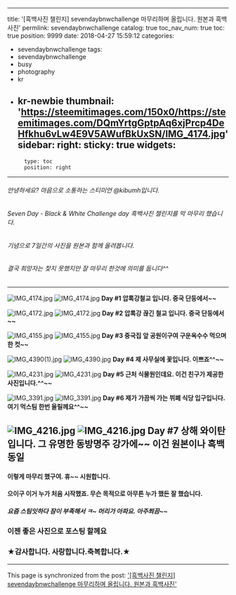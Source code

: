 
---
title: '[흑백사진 챌린지]  sevendaybnwchallenge 마무리하며 올립니다.  원본과 흑백사진'
permlink: sevendaybnwchallenge
catalog: true
toc_nav_num: true
toc: true
position: 9999
date: 2018-04-27 15:59:12
categories:
- sevendaybnwchallenge
tags:
- sevendaybnwchallenge
- busy
- photography
- kr
- kr-newbie
thumbnail: 'https://steemitimages.com/150x0/https://steemitimages.com/DQmYrtgGptpAq6xjPrcp4DeHfkhu6vLw4E9V5AWufBkUxSN/IMG_4174.jpg'
sidebar:
    right:
        sticky: true
widgets:
    -
        type: toc
        position: right
---


###### 안녕하세요? 마음으로 소통하는 스티미언 @kibumh입니다.
###### Seven Day - Black & White Challenge day  흑백사진 챌린지를 막 마무리 했습니다. 
###### 기념으로 7일간의 사진을 원본과 함께 올려봅니다.
###### 결국 희망자는 찿지 못했지만 잘 마무리 한것에 의미를 둡니다^^
---
![IMG_4174.jpg](https://steemitimages.com/150x0/https://steemitimages.com/DQmYrtgGptpAq6xjPrcp4DeHfkhu6vLw4E9V5AWufBkUxSN/IMG_4174.jpg)     ![IMG_4174.jpg](https://steemitimages.com/150x0/https://steemitimages.com/DQmNqV2GEAEyJgrM6MoZynAVYHxk6xXGiXMYLErDRBt23sH/IMG_4174.jpg)
**Day #1 압록강철교 입니다. 중국 단둥에서~~**

![IMG_4172.jpg](https://steemitimages.com/150x0/https://steemitimages.com/DQmd95hYcprqUL1xqcbKvj6waRtK94cRJ69qvbvxxzSeYjx/IMG_4172.jpg)   ![IMG_4172.jpg](https://steemitimages.com/150x0/https://steemitimages.com/DQmYajf2BhrDrgB2ENgx3SnLUiaXfEA5Fdp51as1kekjFT4/IMG_4172.jpg)
**Day #2 압록강 끊긴 철교 입니다.  중국 단둥에서~~**

![IMG_4155.jpg](https://steemitimages.com/150x0/https://steemitimages.com/DQmXbqGJ5GnUbXiLEn6A3wL1vHoBQdNCtALJ3b32nCP3N98/IMG_4155.jpg)   ![IMG_4155.jpg](https://steemitimages.com/150x0/https://steemitimages.com/DQmUq7DMPSxdphqNoKkLGEM4p4egbExEFmGP9EQbUXxnAMg/IMG_4155.jpg)
**Day #3 중국집 앞 공원이구여 구운옥수수 먹으며 한 컷~~**

![IMG_4390(1).jpg](https://steemitimages.com/200x0/https://steemitimages.com/DQmXZPTxcAAn9wFM92JVMjpQFF4ykZY3T9LMFDxNLMyQw4y/IMG_4390(1).jpg)  ![IMG_4390.jpg](https://steemitimages.com/200x0/https://steemitimages.com/DQmVEoB5HW7gfD4rJq5efM5cgikQFTSybkY6MgCVCLvfbbX/IMG_4390.jpg)
**Day #4 제 사무실에 꽃입니다. 이쁘죠^^~~**

![IMG_4231.jpg](https://steemitimages.com/200x0/https://steemitimages.com/DQmfKdPi7t1uMh5tesxKg5RwC2XXn5Y2xUi6GT8GNHoBw1E/IMG_4231.jpg)  ![IMG_4231.jpg](https://steemitimages.com/200x0/https://steemitimages.com/DQmTZ78TVNHcyPfwB9h2E3izkarFnUUyjGW2AbV6fbC5XTH/IMG_4231.jpg)
**Day #5 근처 식물원인데요. 이건 친구가 제공한 사진입니다.^^~~**

  ![IMG_3391.jpg](https://steemitimages.com/200x0/https://steemitimages.com/DQmbBNYj1HE5hLxYEY4iRxMtW2q8Xx1ASDmNG6WikieTFDV/IMG_3391.jpg)  ![IMG_3391.jpg](https://steemitimages.com/200x0/https://steemitimages.com/DQmVrENCG5GVDKjuFKqp4XAurhp3MrCKxvRTPDdqTRegQCZ/IMG_3391.jpg)
**Day #6 제가 가끔씩 가는 뷔폐 식당 입구입니다. 여기 먹스팀 한번 올릴께요^^~~**

![IMG_4216.jpg](https://steemitimages.com/200x0/https://steemitimages.com/DQmRdpV6FPyRcE3C7yrYJrzPvd4GRCZmzc3MnzVgMPhK74o/IMG_4216.jpg)  ![IMG_4216.jpg](https://steemitimages.com/200x0/https://steemitimages.com/DQmRdpV6FPyRcE3C7yrYJrzPvd4GRCZmzc3MnzVgMPhK74o/IMG_4216.jpg)
**Day #7 상해 와이탄입니다. 그 유명한 동방명주 강가에~~ 이건 원본이나 흑백동일**
---
#### 이렇게 마무리 했구여. 휴~~ 시원합니다.
#### 으이구 이거 누가 처음 시작했죠.  무슨 목적으로 아무튼 누가 했든 잘 했습니다.

##### 요즘 스팀잇하다 잠이 부족해서 ㅋ~ 머리가 아파요. 아주쬐끔~~

### 이젠 좋은 사진으로 포스팅 할께요

### ★감사합니다. 사랑합니다.축복합니다.★

- - -

This page is synchronized from the post: ['[흑백사진 챌린지]  sevendaybnwchallenge 마무리하며 올립니다.  원본과 흑백사진'](https://steemit.com/@kibumh/sevendaybnwchallenge)
